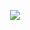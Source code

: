 <p align="center">
  <a href="https://github.com/cantgim">
  <img align="center" src="https://github-readme-stats.vercel.app/api?username=cantgim&count_private=true&show_icons=true&theme=buefy&include_all_commits=true&hide=stars,contribs" />
</a>
</p>

